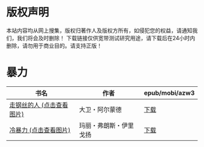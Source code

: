 # 版权声明

本站内容均从网上搜集，版权归著作人及版权方所有，如侵犯您的权益，请通知我们，我们将会及时删除！ 下载链接仅供宽带测试研究用途，请下载后在24小时内删除，请勿用于商业目的。请支持正版！

# 暴力

| 书名 | 作者 | epub/mobi/azw3 |
| --- | --- | --- |
| [走钢丝的人 (点击查看图片)](https://www.dushupai.com/attachment/2024/06/06/f7ce8576c8c66deb.jpg) | 大卫・阿尔蒙德 | [下载](https://url89.ctfile.com/f/31084289-1357031827-350ba1?p=8866) |
| [冷暴力 (点击查看图片)](https://www.dushupai.com/attachment/2024/06/04/b1cf34df63f7435a.jpg) | 玛丽・弗朗斯・伊里戈扬 | [下载](https://url89.ctfile.com/f/31084289-1357020379-602ca5?p=8866) |
